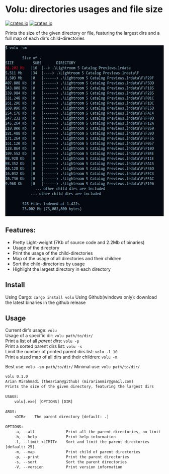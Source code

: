 # Volu: directories usages and file size
[![crates.io](https://img.shields.io/crates/v/volu.svg)](https://crates.io/crates/volu)
[![crates.io](https://img.shields.io/crates/d/volu.svg)](https://crates.io/crates/volu)

Prints the size of the given directory or file, featuring the largest dirs
and a full map of each dir's child-directories

<img src="https://github.com/thearian/volu/blob/master/screenshots/volu-sm.png" width="597" height="543">

## Features:
- Pretty Light-weight (7Kb of source code and 2.2Mb of binaries)
- Usage of the directory
- Print the usage of the child-directories
- Map of the usage of all directories and their children
- Sort the child-directories by usage
- Highlight the largest directory in each directory

## Install
Using Cargo: `cargo install volu`
Using Github(windows only): download the latest binaries in the github release

## Usage
Current dir's usage: `volu`  
Usage of a specific dir: `volu path/to/dir/`  
Print a list of all *parent dirs*: `volu -p`  
Print a sorted parent dirs list: `volu -s`  
Limit the number of printed parent dirs list: `volu -l 10`  
Print a sized map of all dirs and their children: `volu -m`  

Best use: `volu -sm path/to/dir/`
Minimal use: `volu path/to/dir/`

```command
volu 0.1.0
Arian Mirahmadi (thearian@github) (mirarianmir@gmail.com)
Prints the size of the given directory, featuring the largest dirs

USAGE:
    volu[.exe] [OPTIONS] [DIR]

ARGS:
    <DIR>    The parent directory [default: .]

OPTIONS:
    -a, --all              Print all the parent directories, no limit
    -h, --help             Print help information
    -l, --limit <LIMIT>    Sort and limit the parent directories [default: 25]
    -m, --map              Print child of parent directories
    -p, --print            Print the parent directories
    -s, --sort             Sort the parent directories
    -V, --version          Print version information
```

